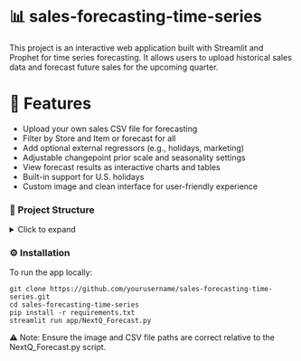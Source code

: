 # 📊 sales-forecasting-time-series
This project is an interactive web application built with Streamlit and Prophet for time series forecasting. It allows users to upload historical sales data and forecast future sales for the upcoming quarter.
# 🚀 Features
* Upload your own sales CSV file for forecasting
* Filter by Store and Item or forecast for all
* Add optional external regressors (e.g., holidays, marketing)
* Adjustable changepoint prior scale and seasonality settings
* View forecast results as interactive charts and tables
* Built-in support for U.S. holidays
* Custom image and clean interface for user-friendly experience
### 📁 Project Structure

<details>
<summary>Click to expand</summary>

```text
sales-forecasting-time-series/
├── app/
│   ├── NextQ_Forecast.py         # Streamlit app
│   └── assets/
│       └── Designer.jpeg         # App cover image
├── data/
│   ├── sales_example.csv         # Example sales data
│   └── US Bank holidays.csv      # Holiday data used for regressors
├── notebooks/
│   └── Data_analysing.ipynb      # ARIMA, SARIMA, Prophet analysis
├── .gitignore
├── requirements.txt
└── README.md
```
</details>

### ⚙️ Installation
To run the app locally:
```
git clone https://github.com/yourusername/sales-forecasting-time-series.git
cd sales-forecasting-time-series
pip install -r requirements.txt
streamlit run app/NextQ_Forecast.py
```
⚠️ Note: Ensure the image and CSV file paths are correct relative to the NextQ_Forecast.py script.



